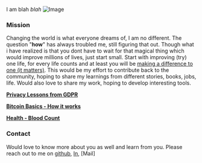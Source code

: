 I am blah _blah_ ![Image](src)

### Mission
Changing the world is what everyone dreams of, I am no different. The question "**how**" has always troubled me, still figuring that out. Though what i have realized is that you dont have to wait for that magical thing which would improve millions of lives, just start small. Start with improving (try) one life, for every life counts and at least you will be [making a difference to one (it matters)](https://www.catalystscrubs.com/blogs/news/70248323-make-a-difference-monday-the-starfish-story). 
This would be my effort to contribute back to the community, hoping to share my learnings from different stories, books, jobs, life. Would also love to share my work, hoping to develop interesting tools.<br/>

**[Privacy Lessons from GDPR](privacy/learnings.md)**

**[Bitcoin Basics - How it works](crypto/bitcoin_basics.md)**

**[Health - Blood Count](health/blood_count.md)**

### Contact
Would love to know more about you as well and learn from you. Please reach out to me on [github](https://github.com/sigruptor), [In](), [Mail]

